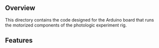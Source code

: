 ## Overview
This directory contains the code designed for the Arduino board that runs the motorized components of the photologic experiment rig.

## Features




